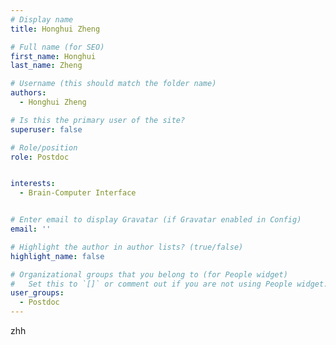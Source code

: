 ```yaml
---
# Display name
title: Honghui Zheng

# Full name (for SEO)
first_name: Honghui
last_name: Zheng

# Username (this should match the folder name)
authors:
  - Honghui Zheng

# Is this the primary user of the site?
superuser: false

# Role/position
role: Postdoc


interests:
  - Brain-Computer Interface


# Enter email to display Gravatar (if Gravatar enabled in Config)
email: ''

# Highlight the author in author lists? (true/false)
highlight_name: false

# Organizational groups that you belong to (for People widget)
#   Set this to `[]` or comment out if you are not using People widget.
user_groups:
  - Postdoc
---
```


zhh